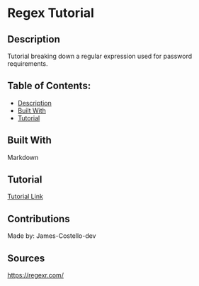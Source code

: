 # Regex Tutorial

## Description
Tutorial breaking down a regular expression used for password requirements.

## Table of Contents:
* [Description](#description)
* [Built With](#built-with)
* [Tutorial](#tutorial)

## Built With
Markdown

## Tutorial
[Tutorial Link](https://github.com/JamesCostello-dev/miniature-palm-tree/blob/main/Regex-Tutorial.md)

## Contributions
Made by: James-Costello-dev

## Sources
https://regexr.com/
